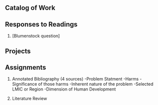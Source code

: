## Catalog of Work



## Responses to Readings
1. [Blumenstock question]


## Projects


## Assignments

1. Annotated Bibliography (4 sources)
 -Problem Statment
    -Harms
    -Significance of those harms
    -Inherent nature of the problem
 -Selected LMIC or Region
 -Dimension of Human Development
 
 2. Literature Review
